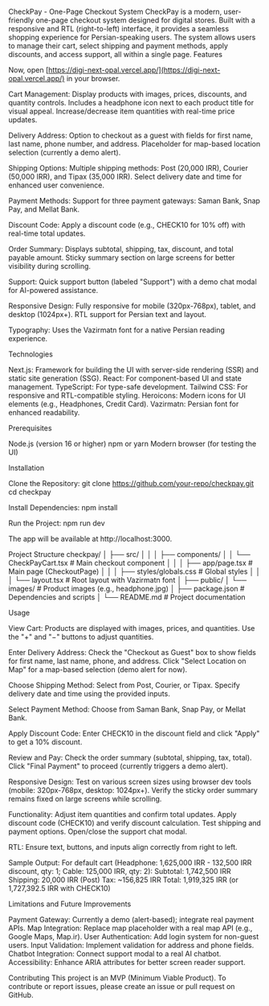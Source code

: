 CheckPay - One-Page Checkout System
CheckPay is a modern, user-friendly one-page checkout system designed for digital stores. Built with a responsive and RTL (right-to-left) interface, it provides a seamless shopping experience for Persian-speaking users. The system allows users to manage their cart, select shipping and payment methods, apply discounts, and access support, all within a single page.
Features

Now, open [https://digi-next-opal.vercel.app/](https://digi-next-opal.vercel.app/) in your browser.

Cart Management:
Display products with images, prices, discounts, and quantity controls.
Includes a headphone icon next to each product title for visual appeal.
Increase/decrease item quantities with real-time price updates.

Delivery Address:
Option to checkout as a guest with fields for first name, last name, phone number, and address.
Placeholder for map-based location selection (currently a demo alert).

Shipping Options:
Multiple shipping methods: Post (20,000 IRR), Courier (50,000 IRR), and Tipax (35,000 IRR).
Select delivery date and time for enhanced user convenience.

Payment Methods:
Support for three payment gateways: Saman Bank, Snap Pay, and Mellat Bank.

Discount Code:
Apply a discount code (e.g., CHECK10 for 10% off) with real-time total updates.

Order Summary:
Displays subtotal, shipping, tax, discount, and total payable amount.
Sticky summary section on large screens for better visibility during scrolling.

Support:
Quick support button (labeled "Support") with a demo chat modal for AI-powered assistance.

Responsive Design:
Fully responsive for mobile (320px-768px), tablet, and desktop (1024px+).
RTL support for Persian text and layout.

Typography:
Uses the Vazirmatn font for a native Persian reading experience.

Technologies

Next.js: Framework for building the UI with server-side rendering (SSR) and static site generation (SSG).
React: For component-based UI and state management.
TypeScript: For type-safe development.
Tailwind CSS: For responsive and RTL-compatible styling.
Heroicons: Modern icons for UI elements (e.g., Headphones, Credit Card).
Vazirmatn: Persian font for enhanced readability.

Prerequisites

Node.js (version 16 or higher)
npm or yarn
Modern browser (for testing the UI)

Installation

Clone the Repository:
git clone https://github.com/your-repo/checkpay.git
cd checkpay

Install Dependencies:
npm install

Run the Project:
npm run dev

The app will be available at http://localhost:3000.

Project Structure
checkpay/
│
├── src/
│ │
│ ├── components/
│ │ └── CheckPayCart.tsx # Main checkout component
│ │
│ ├── app/page.tsx # Main page (CheckoutPage)
│ │
│ ├── styles/globals.css # Global styles
│ │
│ └── layout.tsx # Root layout with Vazirmatn font
│
├── public/
│ └── images/ # Product images (e.g., headphone.jpg)
│
├── package.json # Dependencies and scripts
│
└── README.md # Project documentation

Usage

View Cart:
Products are displayed with images, prices, and quantities.
Use the "+" and "−" buttons to adjust quantities.

Enter Delivery Address:
Check the "Checkout as Guest" box to show fields for first name, last name, phone, and address.
Click "Select Location on Map" for a map-based selection (demo alert for now).

Choose Shipping Method:
Select from Post, Courier, or Tipax.
Specify delivery date and time using the provided inputs.

Select Payment Method:
Choose from Saman Bank, Snap Pay, or Mellat Bank.

Apply Discount Code:
Enter CHECK10 in the discount field and click "Apply" to get a 10% discount.

Review and Pay:
Check the order summary (subtotal, shipping, tax, total).
Click "Final Payment" to proceed (currently triggers a demo alert).

Responsive Design:
Test on various screen sizes using browser dev tools (mobile: 320px-768px, desktop: 1024px+).
Verify the sticky order summary remains fixed on large screens while scrolling.

Functionality:
Adjust item quantities and confirm total updates.
Apply discount code (CHECK10) and verify discount calculation.
Test shipping and payment options.
Open/close the support chat modal.

RTL:
Ensure text, buttons, and inputs align correctly from right to left.

Sample Output:
For default cart (Headphone: 1,625,000 IRR - 132,500 IRR discount, qty: 1; Cable: 125,000 IRR, qty: 2):
Subtotal: 1,742,500 IRR
Shipping: 20,000 IRR (Post)
Tax: ~156,825 IRR
Total: 1,919,325 IRR (or 1,727,392.5 IRR with CHECK10)

Limitations and Future Improvements

Payment Gateway: Currently a demo (alert-based); integrate real payment APIs.
Map Integration: Replace map placeholder with a real map API (e.g., Google Maps, Map.ir).
User Authentication: Add login system for non-guest users.
Input Validation: Implement validation for address and phone fields.
Chatbot Integration: Connect support modal to a real AI chatbot.
Accessibility: Enhance ARIA attributes for better screen reader support.

Contributing
This project is an MVP (Minimum Viable Product). To contribute or report issues, please create an issue or pull request on GitHub.
